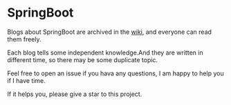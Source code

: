 # SpringBoot
Blogs about SpringBoot are archived in the [wiki](https://github.com/codeman-springboot/Blogs/wiki), and everyone can read them freely.

Each blog tells some independent knowledge.And they are written in different time, so there may be some duplicate topic.

Feel free to open an issue if you hava any questions, I am happy to help you if I have time.

If it helps you, please give a star to this project.

